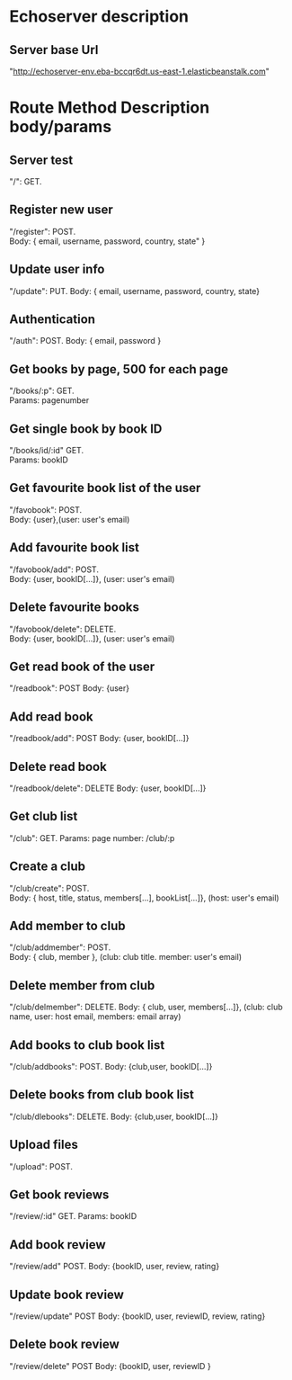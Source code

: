 # Echoserver description

## Server base Url

"http://echoserver-env.eba-bccqr6dt.us-east-1.elasticbeanstalk.com"

# Route Method Description body/params

## Server test

"/": GET.

## Register new user

"/register": POST.  
Body: { email, username, password, country, state" }

## Update user info

"/update": PUT.
Body: { email, username, password, country, state}

## Authentication

"/auth": POST.
Body: { email, password }

## Get books by page, 500 for each page

"/books/:p": GET.  
Params: pagenumber

## Get single book by book ID

"/books/id/:id" GET.  
Params: bookID

## Get favourite book list of the user

"/favobook": POST.  
Body: {user},(user: user's email)

## Add favourite book list

"/favobook/add": POST.  
Body: {user, bookID[...]}, (user: user's email)

## Delete favourite books

"/favobook/delete": DELETE.  
Body: {user, bookID[...]}, (user: user's email)

## Get read book of the user

"/readbook": POST
Body: {user}

## Add read book

"/readbook/add": POST
Body: {user, bookID[...]}

## Delete read book

"/readbook/delete": DELETE
Body: {user, bookID[...]}

## Get club list

"/club": GET.
Params: page number: /club/:p

## Create a club

"/club/create": POST.  
Body: { host, title, status, members[...], bookList[...]}, (host: user's email)

## Add member to club

"/club/addmember": POST.  
Body: { club, member }, (club: club title. member: user's email)

## Delete member from club

"/club/delmember": DELETE.
Body: { club, user, members[...]}, (club: club name, user: host email, members: email array)

## Add books to club book list

"/club/addbooks": POST.
Body: {club,user, bookID[...]}

## Delete books from club book list

"/club/dlebooks": DELETE.
Body: {club,user, bookID[...]}

## Upload files

"/upload": POST.

## Get book reviews

"/review/:id" GET.
Params: bookID

## Add book review

"/review/add" POST.
Body: {bookID, user, review, rating}

## Update book review

"/review/update" POST
Body: {bookID, user, reviewID, review, rating}

## Delete book review

"/review/delete" POST
Body: {bookID, user, reviewID }
